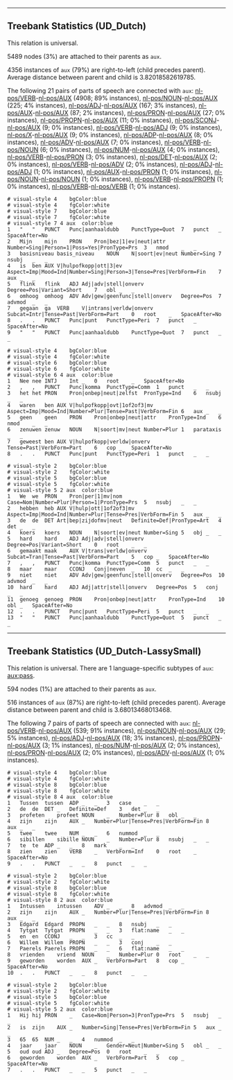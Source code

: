

--------------------------------------------------------------------------------

## Treebank Statistics (UD_Dutch)

This relation is universal.

5489 nodes (3%) are attached to their parents as `aux`.

4356 instances of `aux` (79%) are right-to-left (child precedes parent).
Average distance between parent and child is 3.82018582619785.

The following 21 pairs of parts of speech are connected with `aux`: [nl-pos/VERB]()-[nl-pos/AUX]() (4908; 89% instances), [nl-pos/NOUN]()-[nl-pos/AUX]() (225; 4% instances), [nl-pos/ADJ]()-[nl-pos/AUX]() (167; 3% instances), [nl-pos/AUX]()-[nl-pos/AUX]() (87; 2% instances), [nl-pos/PRON]()-[nl-pos/AUX]() (27; 0% instances), [nl-pos/PROPN]()-[nl-pos/AUX]() (11; 0% instances), [nl-pos/SCONJ]()-[nl-pos/AUX]() (9; 0% instances), [nl-pos/VERB]()-[nl-pos/ADJ]() (9; 0% instances), [nl-pos/X]()-[nl-pos/AUX]() (9; 0% instances), [nl-pos/ADP]()-[nl-pos/AUX]() (8; 0% instances), [nl-pos/ADV]()-[nl-pos/AUX]() (7; 0% instances), [nl-pos/VERB]()-[nl-pos/NOUN]() (6; 0% instances), [nl-pos/NUM]()-[nl-pos/AUX]() (4; 0% instances), [nl-pos/VERB]()-[nl-pos/PRON]() (3; 0% instances), [nl-pos/DET]()-[nl-pos/AUX]() (2; 0% instances), [nl-pos/VERB]()-[nl-pos/ADV]() (2; 0% instances), [nl-pos/ADJ]()-[nl-pos/ADJ]() (1; 0% instances), [nl-pos/AUX]()-[nl-pos/PRON]() (1; 0% instances), [nl-pos/NOUN]()-[nl-pos/NOUN]() (1; 0% instances), [nl-pos/VERB]()-[nl-pos/PROPN]() (1; 0% instances), [nl-pos/VERB]()-[nl-pos/VERB]() (1; 0% instances).


~~~ conllu
# visual-style 4	bgColor:blue
# visual-style 4	fgColor:white
# visual-style 7	bgColor:blue
# visual-style 7	fgColor:white
# visual-style 7 4 aux	color:blue
1	"	"	PUNCT	Punc|aanhaaldubb	PunctType=Quot	7	punct	_	SpaceAfter=No
2	Mijn	mijn	PRON	Pron|bez|1|ev|neut|attr	Number=Sing|Person=1|Poss=Yes|PronType=Prs	3	nmod	_	_
3	basisniveau	basis_niveau	NOUN	N|soort|ev|neut	Number=Sing	7	nsubj	_	_
4	is	ben	AUX	V|hulpofkopp|ott|3|ev	Aspect=Imp|Mood=Ind|Number=Sing|Person=3|Tense=Pres|VerbForm=Fin	7	aux	_	_
5	flink	flink	ADJ	Adj|adv|stell|onverv	Degree=Pos|Variant=Short	7	obl	_	_
6	omhoog	omhoog	ADV	Adv|gew|geenfunc|stell|onverv	Degree=Pos	7	advmod	_	_
7	gegaan	ga	VERB	V|intrans|verldw|onverv	Subcat=Intr|Tense=Past|VerbForm=Part	0	root	_	SpaceAfter=No
8	.	.	PUNCT	Punc|punt	PunctType=Peri	7	punct	_	SpaceAfter=No
9	"	"	PUNCT	Punc|aanhaaldubb	PunctType=Quot	7	punct	_	_

~~~


~~~ conllu
# visual-style 4	bgColor:blue
# visual-style 4	fgColor:white
# visual-style 6	bgColor:blue
# visual-style 6	fgColor:white
# visual-style 6 4 aux	color:blue
1	Nee	nee	INTJ	Int	_	0	root	_	SpaceAfter=No
2	,	,	PUNCT	Punc|komma	PunctType=Comm	1	punct	_	_
3	het	het	PRON	Pron|onbep|neut|zelfst	PronType=Ind	6	nsubj	_	_
4	waren	ben	AUX	V|hulpofkopp|ovt|1of2of3|mv	Aspect=Imp|Mood=Ind|Number=Plur|Tense=Past|VerbForm=Fin	6	aux	_	_
5	geen	geen	PRON	Pron|onbep|neut|attr	PronType=Ind	6	nmod	_	_
6	zenuwen	zenuw	NOUN	N|soort|mv|neut	Number=Plur	1	parataxis	_	_
7	geweest	ben	AUX	V|hulpofkopp|verldw|onverv	Tense=Past|VerbForm=Part	6	cop	_	SpaceAfter=No
8	.	.	PUNCT	Punc|punt	PunctType=Peri	1	punct	_	_

~~~


~~~ conllu
# visual-style 2	bgColor:blue
# visual-style 2	fgColor:white
# visual-style 5	bgColor:blue
# visual-style 5	fgColor:white
# visual-style 5 2 aux	color:blue
1	We	we	PRON	Pron|per|1|mv|nom	Case=Nom|Number=Plur|Person=1|PronType=Prs	5	nsubj	_	_
2	hebben	heb	AUX	V|hulp|ott|1of2of3|mv	Aspect=Imp|Mood=Ind|Number=Plur|Tense=Pres|VerbForm=Fin	5	aux	_	_
3	de	de	DET	Art|bep|zijdofmv|neut	Definite=Def|PronType=Art	4	det	_	_
4	koers	koers	NOUN	N|soort|ev|neut	Number=Sing	5	obj	_	_
5	hard	hard	ADJ	Adj|adv|stell|onverv	Degree=Pos|Variant=Short	0	root	_	_
6	gemaakt	maak	AUX	V|trans|verldw|onverv	Subcat=Tran|Tense=Past|VerbForm=Part	5	cop	_	SpaceAfter=No
7	,	,	PUNCT	Punc|komma	PunctType=Comm	5	punct	_	_
8	maar	maar	CCONJ	Conj|neven	_	10	cc	_	_
9	niet	niet	ADV	Adv|gew|geenfunc|stell|onverv	Degree=Pos	10	advmod	_	_
10	hard	hard	ADJ	Adj|attr|stell|onverv	Degree=Pos	5	conj	_	_
11	genoeg	genoeg	PRON	Pron|onbep|neut|attr	PronType=Ind	10	obl	_	SpaceAfter=No
12	.	.	PUNCT	Punc|punt	PunctType=Peri	5	punct	_	_
13	"	"	PUNCT	Punc|aanhaaldubb	PunctType=Quot	5	punct	_	_

~~~




--------------------------------------------------------------------------------

## Treebank Statistics (UD_Dutch-LassySmall)

This relation is universal.
There are 1 language-specific subtypes of `aux`: [aux:pass]().

594 nodes (1%) are attached to their parents as `aux`.

516 instances of `aux` (87%) are right-to-left (child precedes parent).
Average distance between parent and child is 3.68013468013468.

The following 7 pairs of parts of speech are connected with `aux`: [nl-pos/VERB]()-[nl-pos/AUX]() (539; 91% instances), [nl-pos/NOUN]()-[nl-pos/AUX]() (29; 5% instances), [nl-pos/ADJ]()-[nl-pos/AUX]() (18; 3% instances), [nl-pos/PROPN]()-[nl-pos/AUX]() (3; 1% instances), [nl-pos/NUM]()-[nl-pos/AUX]() (2; 0% instances), [nl-pos/PRON]()-[nl-pos/AUX]() (2; 0% instances), [nl-pos/ADV]()-[nl-pos/AUX]() (1; 0% instances).


~~~ conllu
# visual-style 4	bgColor:blue
# visual-style 4	fgColor:white
# visual-style 8	bgColor:blue
# visual-style 8	fgColor:white
# visual-style 8 4 aux	color:blue
1	Tussen	tussen	ADP	_	_	3	case	_	_
2	de	de	DET	_	Definite=Def	3	det	_	_
3	profeten	profeet	NOUN	_	Number=Plur	8	obl	_	_
4	zijn	zijn	AUX	_	Number=Plur|Tense=Pres|VerbForm=Fin	8	aux	_	_
5	twee	twee	NUM	_	_	6	nummod	_	_
6	sibillen	sibille	NOUN	_	Number=Plur	8	nsubj	_	_
7	te	te	ADP	_	_	8	mark	_	_
8	zien	zien	VERB	_	VerbForm=Inf	0	root	_	SpaceAfter=No
9	.	.	PUNCT	_	_	8	punct	_	_

~~~


~~~ conllu
# visual-style 2	bgColor:blue
# visual-style 2	fgColor:white
# visual-style 8	bgColor:blue
# visual-style 8	fgColor:white
# visual-style 8 2 aux	color:blue
1	Intussen	intussen	ADV	_	_	8	advmod	_	_
2	zijn	zijn	AUX	_	Number=Plur|Tense=Pres|VerbForm=Fin	8	aux	_	_
3	Edgard	Edgard	PROPN	_	_	8	nsubj	_	_
4	Tytgat	Tytgat	PROPN	_	_	3	flat:name	_	_
5	en	en	CCONJ	_	_	3	cc	_	_
6	Willem	Willem	PROPN	_	_	3	conj	_	_
7	Paerels	Paerels	PROPN	_	_	6	flat:name	_	_
8	vrienden	vriend	NOUN	_	Number=Plur	0	root	_	_
9	geworden	worden	AUX	_	VerbForm=Part	8	cop	_	SpaceAfter=No
10	.	.	PUNCT	_	_	8	punct	_	_

~~~


~~~ conllu
# visual-style 2	bgColor:blue
# visual-style 2	fgColor:white
# visual-style 5	bgColor:blue
# visual-style 5	fgColor:white
# visual-style 5 2 aux	color:blue
1	Hij	hij	PRON	_	Case=Nom|Person=3|PronType=Prs	5	nsubj	_	_
2	is	zijn	AUX	_	Number=Sing|Tense=Pres|VerbForm=Fin	5	aux	_	_
3	65	65	NUM	_	_	4	nummod	_	_
4	jaar	jaar	NOUN	_	Gender=Neut|Number=Sing	5	obl	_	_
5	oud	oud	ADJ	_	Degree=Pos	0	root	_	_
6	geworden	worden	AUX	_	VerbForm=Part	5	cop	_	SpaceAfter=No
7	.	.	PUNCT	_	_	5	punct	_	_

~~~


